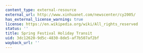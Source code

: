 ```yaml
---
content_type: external-resource
external_url: http://www.xinhuanet.com/newscenter/cy2005/
has_external_license_warning: true
license: https://en.wikipedia.org/wiki/All_rights_reserved
status: ''
title: Spring Festival Holiday Transit
uid: 3dc12620-9d5c-4830-8de5-af7b507af2bf
wayback_url: ''
---
```

